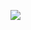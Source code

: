 ![](https://github-readme-stats.vercel.app/api?username=Tianyi-Otakue&show_icons=true&theme=transparent)
